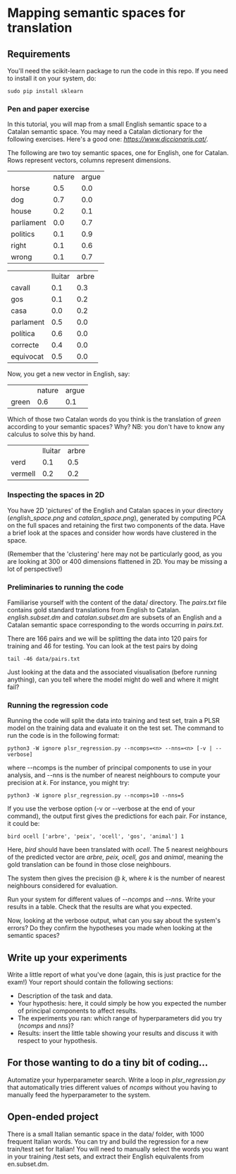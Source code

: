 # Mapping semantic spaces for translation

## Requirements

You'll need the scikit-learn package to run the code in this repo. If you need to install it on your system, do:

    sudo pip install sklearn


### Pen and paper exercise

In this tutorial, you will map from a small English semantic space to a Catalan semantic space. You may need a Catalan dictionary for the following exercises. Here's a good one: *https://www.diccionaris.cat/*.

The following are two toy semantic spaces, one for English, one for Catalan. Rows represent vectors, columns represent dimensions.

<table>
<tr><td></td><td>nature</td><td>argue</td></tr>
<tr><td>horse</td><td>0.5</td><td>0.0</td></tr>
<tr><td>dog</td><td>0.7</td><td>0.0</td></tr>
<tr><td>house</td><td>0.2</td><td>0.1</td></tr>
<tr><td>parliament</td><td>0.0</td><td>0.7</td></tr>
<tr><td>politics</td><td>0.1</td><td>0.9</td></tr>
<tr><td>right</td><td>0.1</td><td>0.6</td></tr>
<tr><td>wrong</td><td>0.1</td><td>0.7</td></tr>
</table>

<table>
<tr><td></td><td>lluitar</td><td>arbre</td></tr>
<tr><td>cavall</td><td>0.1</td><td>0.3</td></tr>
<tr><td>gos</td><td>0.1</td><td>0.2</td></tr>
<tr><td>casa</td><td>0.0</td><td>0.2</td></tr>
<tr><td>parlament</td><td>0.5</td><td>0.0</td></tr>
<tr><td>política</td><td>0.6</td><td>0.0</td></tr>
<tr><td>correcte</td><td>0.4</td><td>0.0</td></tr>
<tr><td>equivocat</td><td>0.5</td><td>0.0</td></tr>
</table>

Now, you get a new vector in English, say:

<table>
<tr><td></td><td>nature</td><td>argue</td></tr>
<tr><td>green</td><td>0.6</td><td>0.1</td></tr>
</table>

Which of those two Catalan words do you think is the translation of *green* according to your semantic spaces? Why? NB: you don't have to know any calculus to solve this by hand.

<table>
<tr><td></td><td>lluitar</td><td>arbre</td></tr>
<tr><td>verd</td><td>0.1</td><td>0.5</td></tr>
<tr><td>vermell</td><td>0.2</td><td>0.2</td></tr>
</table>


### Inspecting the spaces in 2D

You have 2D 'pictures' of the English and Catalan spaces in your directory (*english_space.png* and *catalan_space.png*), generated by computing PCA on the full spaces and retaining the first two components of the data. Have a brief look at the spaces and consider how words have clustered in the space.

(Remember that the 'clustering' here may not be particularly good, as you are looking at 300 or 400 dimensions flattened in 2D. You may be missing a lot of perspective!)


### Preliminaries to running the code

Familiarise yourself with the content of the data/ directory. The *pairs.txt* file contains gold standard translations from English to Catalan. *english.subset.dm* and *catalan.subset.dm* are subsets of an English and a Catalan semantic space corresponding to the words occurring in *pairs.txt*.

There are 166 pairs and we will be splitting the data into 120 pairs for training and 46 for testing. You can look at the test pairs by doing 

    tail -46 data/pairs.txt

Just looking at the data and the associated visualisation (before running anything), can you tell where the model might do well and where it might fail?


### Running the regression code

Running the code will split the data into training and test set, train a PLSR model on the training data and evaluate it on the test set. The command to run the code is in the following format:

    python3 -W ignore plsr_regression.py --ncomps=<n> --nns=<n> [-v | --verbose]

where --ncomps is the number of principal components to use in your analysis, and --nns is the number of nearest neighbours to compute your precision at *k*. For instance, you might try:

    python3 -W ignore plsr_regression.py --ncomps=10 --nns=5

If you use the verbose option (-v or --verbose at the end of your command), the output first gives the predictions for each pair. For instance, it could be:

    bird ocell ['arbre', 'peix', 'ocell', 'gos', 'animal'] 1

Here, *bird* should have been translated with *ocell*. The 5 nearest neighbours of the predicted vector are *arbre, peix, ocell, gos* and *animal*, meaning the gold translation can be found in those close neighbours.

The system then gives the precision @ *k*, where *k* is the number of nearest neighbours considered for evaluation.

Run your system for different values of *--ncomps* and *--nns*. Write your results in a table. Check that the results are what you expected.

Now, looking at the verbose output, what can you say about the system's errors? Do they confirm the hypotheses you made when looking at the semantic spaces?


## Write up your experiments

Write a little report of what you've done (again, this is just practice for the exam!) Your report should contain the following sections:

* Description of the task and data.
* Your hypothesis: here, it could simply be how you expected the number of principal components to affect results.
* The experiments you ran: which range of hyperparameters did you try (*ncomps* and *nns*)? 
* Results: insert the little table showing your results and discuss it with respect to your hypothesis.


## For those wanting to do a tiny bit of coding...

Automatize your hyperparameter search. Write a loop in *plsr_regression.py* that automatically tries different values of *ncomps* without you having to manually feed the hyperparameter to the system.


## Open-ended project

There is a small Italian semantic space in the data/ folder, with 1000 frequent Italian words. You can try and build the regression for a new train/test set for Italian! You will need to manually select the words you want in your training /test sets, and extract their English equivalents from en.subset.dm.






